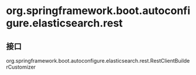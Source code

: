 # org.springframework.boot.autoconfigure.elasticsearch.rest

## 接口

org.springframework.boot.autoconfigure.elasticsearch.rest.RestClientBuilderCustomizer




